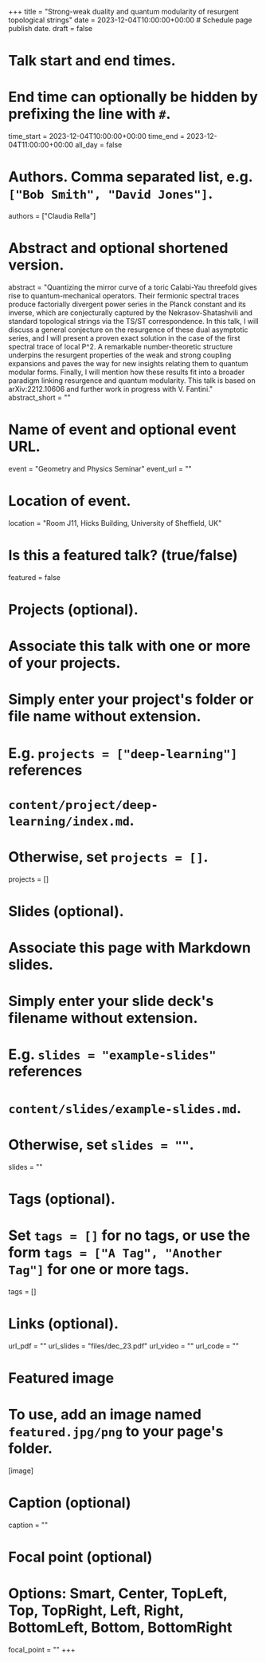 +++
title = "Strong-weak duality and quantum modularity of resurgent topological strings"
date = 2023-12-04T10:00:00+00:00  # Schedule page publish date.
draft = false

# Talk start and end times.
#   End time can optionally be hidden by prefixing the line with `#`.
time_start = 2023-12-04T10:00:00+00:00
time_end = 2023-12-04T11:00:00+00:00
all_day = false

# Authors. Comma separated list, e.g. `["Bob Smith", "David Jones"]`.
authors = ["Claudia Rella"]

# Abstract and optional shortened version.
abstract = "Quantizing the mirror curve of a toric Calabi-Yau threefold gives rise to quantum-mechanical operators. Their fermionic spectral traces produce factorially divergent power series in the Planck constant and its inverse, which are conjecturally captured by the Nekrasov-Shatashvili and standard topological strings via the TS/ST correspondence. In this talk, I will discuss a general conjecture on the resurgence of these dual asymptotic series, and I will present a proven exact solution in the case of the first spectral trace of local P^2. A remarkable number-theoretic structure underpins the resurgent properties of the weak and strong coupling expansions and paves the way for new insights relating them to quantum modular forms. Finally, I will mention how these results fit into a broader paradigm linking resurgence and quantum modularity. This talk is based on arXiv:2212.10606 and further work in progress with V. Fantini."
abstract_short = ""

# Name of event and optional event URL.
event = "Geometry and Physics Seminar"
event_url = ""

# Location of event.
location = "Room J11, Hicks Building, University of Sheffield, UK"

# Is this a featured talk? (true/false)
featured = false

# Projects (optional).
#   Associate this talk with one or more of your projects.
#   Simply enter your project's folder or file name without extension.
#   E.g. `projects = ["deep-learning"]` references 
#   `content/project/deep-learning/index.md`.
#   Otherwise, set `projects = []`.
projects = []

# Slides (optional).
#   Associate this page with Markdown slides.
#   Simply enter your slide deck's filename without extension.
#   E.g. `slides = "example-slides"` references 
#   `content/slides/example-slides.md`.
#   Otherwise, set `slides = ""`.
slides = ""

# Tags (optional).
#   Set `tags = []` for no tags, or use the form `tags = ["A Tag", "Another Tag"]` for one or more tags.
tags = []

# Links (optional).
url_pdf = ""
url_slides = "files/dec_23.pdf"
url_video = ""
url_code = ""

# Featured image
# To use, add an image named `featured.jpg/png` to your page's folder. 
[image]
  # Caption (optional)
  caption = ""

  # Focal point (optional)
  # Options: Smart, Center, TopLeft, Top, TopRight, Left, Right, BottomLeft, Bottom, BottomRight
  focal_point = ""
+++
